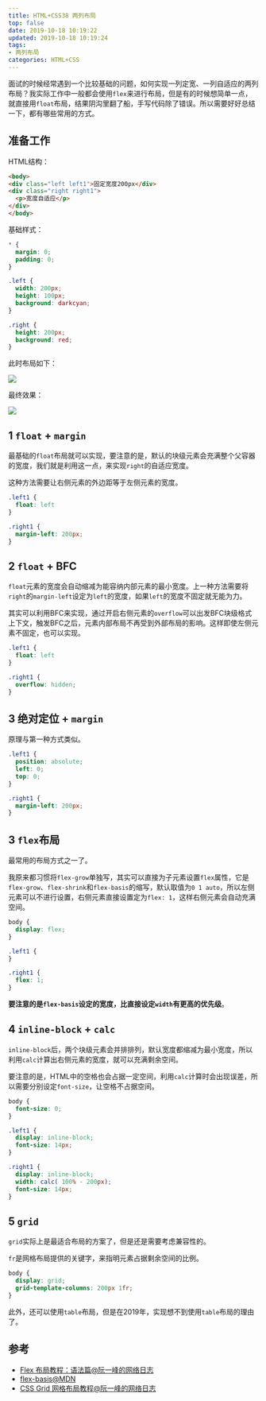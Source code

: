 ```yaml
---
title: HTML+CSS38 两列布局
top: false
date: 2019-10-18 10:19:22
updated: 2019-10-18 10:19:24
tags:
- 两列布局
categories: HTML+CSS
---
```


面试的时候经常遇到一个比较基础的问题，如何实现一列定宽、一列自适应的两列布局？我实际工作中一般都会使用`flex`来进行布局，但是有的时候想简单一点，就直接用`float`布局，结果阴沟里翻了船，手写代码除了错误。所以需要好好总结一下，都有哪些常用的方式。

<!-- more -->

## 准备工作

HTML结构：

```HTML
<body>
<div class="left left1">固定宽度200px</div>
<div class="right right1">
  <p>宽度自适应</p>
</div>
</body>
```
基础样式：

```CSS
* {
  margin: 0;
  padding: 0;
}

.left {
  width: 200px;
  height: 100px;
  background: darkcyan;
}

.right {
  height: 200px;
  background: red;
}
```

此时布局如下：

![](http://image.oldzhou.cn/FgtYHROyghwTcG2l67JbSWorBazn)

最终效果：

![](http://image.oldzhou.cn/Fr7zAHm0XIzxWBKqB7Cm6e_M2zHw)

## 1 `float` + `margin`

最基础的`float`布局就可以实现，要注意的是，默认的块级元素会充满整个父容器的宽度，我们就是利用这一点，来实现`right`的自适应宽度。

这种方法需要让右侧元素的外边距等于左侧元素的宽度。

```CSS
.left1 {
  float: left
}

.right1 {
  margin-left: 200px;
}
```

## 2 `float` + BFC

`float`元素的宽度会自动缩减为能容纳内部元素的最小宽度。上一种方法需要将`right`的`margin-left`设定为`left`的宽度，如果`left`的宽度不固定就无能为力。

其实可以利用BFC来实现，通过开启右侧元素的`overflow`可以出发BFC块级格式上下文，触发BFC之后，元素内部布局不再受到外部布局的影响。这样即使左侧元素不固定，也可以实现。

```CSS
.left1 {
  float: left
}

.right1 {
  overflow: hidden;
}
```

## 3 绝对定位 + `margin`

原理与第一种方式类似。

```CSS
.left1 {
  position: absolute;
  left: 0;
  top: 0;
}

.right1 {
  margin-left: 200px;
}
```

## 3 `flex`布局

最常用的布局方式之一了。

我原来都习惯将`flex-grow`单独写，其实可以直接为子元素设置`flex`属性，它是`flex-grow`、`flex-shrink`和`flex-basis`的缩写，默认取值为`0 1 auto`，所以左侧元素可以不进行设置，右侧元素直接设置定为`flex: 1`，这样右侧元素会自动充满空间。

```CSS
body {
  display: flex;
}

.left1 {
}

.right1 {
  flex: 1;
}
```

**要注意的是`flex-basis`设定的宽度，比直接设定`width`有更高的优先级**。


## 4 `inline-block` + `calc`

`inline-block`后，两个块级元素会并排排列，默认宽度都缩减为最小宽度，所以利用`calc`计算出右侧元素的宽度，就可以充满剩余空间。

要注意的是，HTML中的空格也会占据一定空间，利用`calc`计算时会出现误差，所以需要分别设定`font-size`，让空格不占据空间。


```CSS
body {
  font-size: 0;
}

.left1 {
  display: inline-block;
  font-size: 14px;
}

.right1 {
  display: inline-block;
  width: calc( 100% - 200px);
  font-size: 14px;
}
```

## 5 `grid`

`grid`实际上是最适合布局的方案了，但是还是需要考虑兼容性的。

`fr`是网格布局提供的关键字，来指明元素占据剩余空间的比例。

```CSS
body {
  display: grid;
  grid-template-columns: 200px 1fr;
}
```

此外，还可以使用`table`布局，但是在2019年，实现想不到使用`table`布局的理由了。

## 参考

- [Flex 布局教程：语法篇@阮一峰的网络日志](http://www.ruanyifeng.com/blog/2015/07/flex-grammar.html)
- [flex-basis@MDN](https://developer.mozilla.org/zh-CN/docs/Web/CSS/flex-basis)
- [CSS Grid 网格布局教程@阮一峰的网络日志](http://www.ruanyifeng.com/blog/2019/03/grid-layout-tutorial.html)

